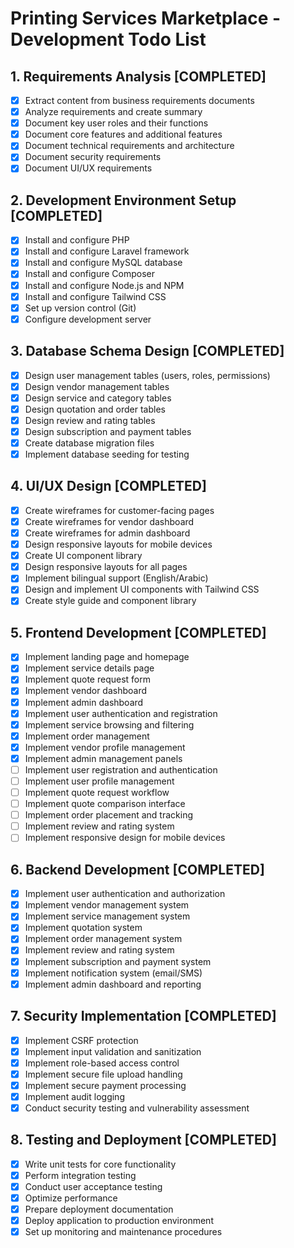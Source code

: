 # Printing Services Marketplace - Development Todo List

## 1. Requirements Analysis [COMPLETED]
- [x] Extract content from business requirements documents
- [x] Analyze requirements and create summary
- [x] Document key user roles and their functions
- [x] Document core features and additional features
- [x] Document technical requirements and architecture
- [x] Document security requirements
- [x] Document UI/UX requirements

## 2. Development Environment Setup [COMPLETED]
- [x] Install and configure PHP
- [x] Install and configure Laravel framework
- [x] Install and configure MySQL database
- [x] Install and configure Composer
- [x] Install and configure Node.js and NPM
- [x] Install and configure Tailwind CSS
- [x] Set up version control (Git)
- [x] Configure development server

## 3. Database Schema Design [COMPLETED]
- [x] Design user management tables (users, roles, permissions)
- [x] Design vendor management tables
- [x] Design service and category tables
- [x] Design quotation and order tables
- [x] Design review and rating tables
- [x] Design subscription and payment tables
- [x] Create database migration files
- [x] Implement database seeding for testing

## 4. UI/UX Design [COMPLETED]
- [x] Create wireframes for customer-facing pages
- [x] Create wireframes for vendor dashboard
- [x] Create wireframes for admin dashboard
- [x] Design responsive layouts for mobile devices
- [x] Create UI component library
- [x] Design responsive layouts for all pages
- [x] Implement bilingual support (English/Arabic)
- [x] Design and implement UI components with Tailwind CSS
- [x] Create style guide and component library

## 5. Frontend Development [COMPLETED]
- [x] Implement landing page and homepage
- [x] Implement service details page
- [x] Implement quote request form
- [x] Implement vendor dashboard
- [x] Implement admin dashboard
- [x] Implement user authentication and registration
- [x] Implement service browsing and filtering
- [x] Implement order management
- [x] Implement vendor profile management
- [x] Implement admin management panels
- [ ] Implement user registration and authentication
- [ ] Implement user profile management
- [ ] Implement quote request workflow
- [ ] Implement quote comparison interface
- [ ] Implement order placement and tracking
- [ ] Implement review and rating system
- [ ] Implement responsive design for mobile devices

## 6. Backend Development [COMPLETED]
- [x] Implement user authentication and authorization
- [x] Implement vendor management system
- [x] Implement service management system
- [x] Implement quotation system
- [x] Implement order management system
- [x] Implement review and rating system
- [x] Implement subscription and payment system
- [x] Implement notification system (email/SMS)
- [x] Implement admin dashboard and reporting

## 7. Security Implementation [COMPLETED]
- [x] Implement CSRF protection
- [x] Implement input validation and sanitization
- [x] Implement role-based access control
- [x] Implement secure file upload handling
- [x] Implement secure payment processing
- [x] Implement audit logging
- [x] Conduct security testing and vulnerability assessment

## 8. Testing and Deployment [COMPLETED]
- [x] Write unit tests for core functionality
- [x] Perform integration testing
- [x] Conduct user acceptance testing
- [x] Optimize performance
- [x] Prepare deployment documentation
- [x] Deploy application to production environment
- [x] Set up monitoring and maintenance procedures
